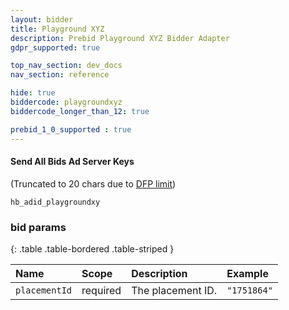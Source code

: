 ```yaml
---
layout: bidder
title: Playground XYZ
description: Prebid Playground XYZ Bidder Adapter
gdpr_supported: true

top_nav_section: dev_docs
nav_section: reference

hide: true
biddercode: playgroundxyz
biddercode_longer_than_12: true

prebid_1_0_supported : true
---
```


#### Send All Bids Ad Server Keys

(Truncated to 20 chars due to [DFP limit](https://support.google.com/dfp_premium/answer/1628457?hl=en#Key-values))

`hb_adid_playgroundxy`

### bid params

{: .table .table-bordered .table-striped }

| Name | Scope | Description | Example |
| :--- | :---- | :---------- | :------ |
| `placementId` | required | The placement ID. | `"1751864"` |


